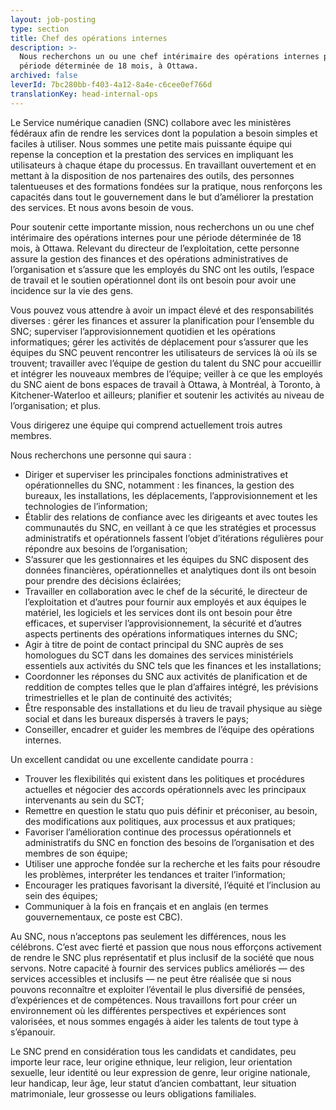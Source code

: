 ```yaml
---
layout: job-posting
type: section
title: Chef des opérations internes
description: >-
  Nous recherchons un ou une chef intérimaire des opérations internes pour une
  période déterminée de 18 mois, à Ottawa.
archived: false
leverId: 7bc280bb-f403-4a12-8a4e-c6cee0ef766d
translationKey: head-internal-ops
---
```

Le Service numérique canadien (SNC) collabore avec les ministères fédéraux afin de rendre les services dont la population a besoin simples et faciles à utiliser. Nous sommes une petite mais puissante équipe qui repense la conception et la prestation des services en impliquant les utilisateurs à chaque étape du processus. En travaillant ouvertement et en mettant à la disposition de nos partenaires des outils, des personnes talentueuses et des formations fondées sur la pratique, nous renforçons les capacités dans tout le gouvernement dans le but d’améliorer la prestation des services. Et nous avons besoin de vous.

Pour soutenir cette importante mission, nous recherchons un ou une chef intérimaire des opérations internes pour une période déterminée de 18 mois, à Ottawa. Relevant du directeur de l’exploitation, cette personne assure la gestion des finances et des opérations administratives de l’organisation et s’assure que les employés du SNC ont les outils, l’espace de travail et le soutien opérationnel dont ils ont besoin pour avoir une incidence sur la vie des gens.

Vous pouvez vous attendre à avoir un impact élevé et des responsabilités diverses : gérer les finances et assurer la planification pour l’ensemble du SNC; superviser l’approvisionnement quotidien et les opérations informatiques; gérer les activités de déplacement pour s’assurer que les équipes du SNC peuvent rencontrer les utilisateurs de services là où ils se trouvent; travailler avec l’équipe de gestion du talent du SNC pour accueillir et intégrer les nouveaux membres de l’équipe; veiller à ce que les employés du SNC aient de bons espaces de travail à Ottawa, à Montréal, à Toronto, à Kitchener-Waterloo et ailleurs; planifier et soutenir les activités au niveau de l’organisation; et plus. 

Vous dirigerez une équipe qui comprend actuellement trois autres membres.

Nous recherchons une personne qui saura :

* Diriger et superviser les principales fonctions administratives et opérationnelles du SNC, notamment : les finances, la gestion des bureaux, les installations, les déplacements, l’approvisionnement et les technologies de l’information;
* Établir des relations de confiance avec les dirigeants et avec toutes les communautés du SNC, en veillant à ce que les stratégies et processus administratifs et opérationnels fassent l’objet d’itérations régulières pour répondre aux besoins de l’organisation;
* S’assurer que les gestionnaires et les équipes du SNC disposent des données financières, opérationnelles et analytiques dont ils ont besoin pour prendre des décisions éclairées;
* Travailler en collaboration avec le chef de la sécurité, le directeur de l’exploitation et d’autres pour fournir aux employés et aux équipes le matériel, les logiciels et les services dont ils ont besoin pour être efficaces, et superviser l’approvisionnement, la sécurité et d’autres aspects pertinents des opérations informatiques internes du SNC;
* Agir à titre de point de contact principal du SNC auprès de ses homologues du SCT dans les domaines des services ministériels essentiels aux activités du SNC tels que les finances et les installations;
* Coordonner les réponses du SNC aux activités de planification et de reddition de comptes telles que le plan d’affaires intégré, les prévisions trimestrielles et le plan de continuité des activités;
* Être responsable des installations et du lieu de travail physique au siège social et dans les bureaux dispersés à travers le pays;
* Conseiller, encadrer et guider les membres de l’équipe des opérations internes.

Un excellent candidat ou une excellente candidate pourra :

* Trouver les flexibilités qui existent dans les politiques et procédures actuelles et négocier des accords opérationnels avec les principaux intervenants au sein du SCT;
* Remettre en question le statu quo puis définir et préconiser, au besoin, des modifications aux politiques, aux processus et aux pratiques;
* Favoriser l’amélioration continue des processus opérationnels et administratifs du SNC en fonction des besoins de l’organisation et des membres de son équipe;
* Utiliser une approche fondée sur la recherche et les faits pour résoudre les problèmes, interpréter les tendances et traiter l’information;
* Encourager les pratiques favorisant la diversité, l’équité et l’inclusion au sein des équipes;
* Communiquer à la fois en français et en anglais (en termes gouvernementaux, ce poste est CBC).

Au SNC, nous n’acceptons pas seulement les différences, nous les célébrons. C’est avec fierté et passion que nous nous efforçons activement de rendre le SNC plus représentatif et plus inclusif de la société que nous servons. Notre capacité à fournir des services publics améliorés — des services accessibles et inclusifs — ne peut être réalisée que si nous pouvons reconnaître et exploiter l’éventail le plus diversifié de pensées, d’expériences et de compétences. Nous travaillons fort pour créer un environnement où les différentes perspectives et expériences sont valorisées, et nous sommes engagés à aider les talents de tout type à s’épanouir.

Le SNC prend en considération tous les candidats et candidates, peu importe leur race, leur origine ethnique, leur religion, leur orientation sexuelle, leur identité ou leur expression de genre, leur origine nationale, leur handicap, leur âge, leur statut d’ancien combattant, leur situation matrimoniale, leur grossesse ou leurs obligations familiales.
